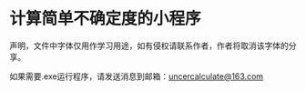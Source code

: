 # 计算简单不确定度的小程序

声明，文件中字体仅用作学习用途，如有侵权请联系作者，作者将取消该字体的分享。

如果需要.exe运行程序，请发送消息到邮箱：uncercalculate@163.com
